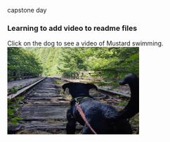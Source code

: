 capstone day

### Learning to add video to readme files
Click on the dog to see a video of Mustard swimming.
</br>
<a href="https://www.youtube.com/watch?v=aCooNcA78yQ" target="_blank">
<img src="./assets/rail.jpg"
alt="journal analytics demo link to youtube" width="300" height="200"/></a>
